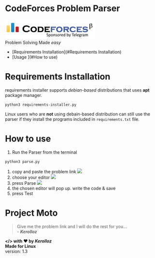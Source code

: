 <link rel="stylesheet" href="https://maxcdn.bootstrapcdn.com/bootstrap/3.3.7/css/bootstrap.min.css">

# CodeForces Problem Parser
![codeforces](codeforces-logo.png)
<br>
Problem Solving Made _easy_
<br>

* [Requirements Installation](#Requirements Installation)
* [Usage ](#How to use)

# Requirements Installation
requirements installer supports _debian-based_ distributions that uses **apt** package manager.

```bash
python3 requirements-installer.py
```
Linux users who are **not** using debain-based distribution can still use the parser if they install the programs included in `requirements.txt` file.

# How to use
1. Run the Parser from the terminal
```bash
python3 parse.py
```
1. copy and paste the problem link
![](https://imgur.com/a/NR9P0AC)
1. choose your editor
![](https://imgur.com/a/MEsxkIe)
1. press Parse
![](https://imgur.com/a/B18AP3v)
1. the chosen editor will pop up. write the code & save
1. press Test

# Project Moto
> Give me the problem link and I will do the rest for you... <br> - _**Kerolloz**_

<b> </> with <span class="glyphicon glyphicon-heart">:heart:</span> by _Kerolloz_<br> </b>
<b>Made for Linux</b><br>
version: 1.3
